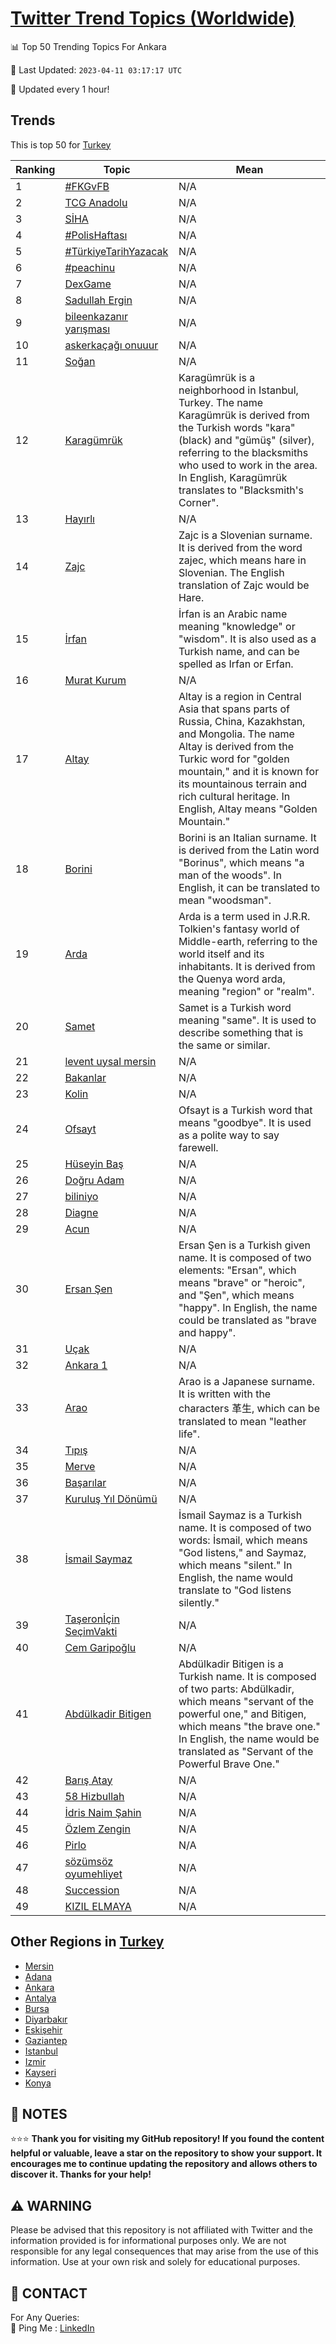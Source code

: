 [Twitter Trend Topics (Worldwide)](https://github.com/ErcinDedeoglu/Twitter-Trend-Topics)
==========


📊 Top 50 Trending Topics For Ankara

📆 Last Updated: `2023-04-11 03:17:17 UTC`

🔧 Updated every 1 hour!


## Trends

This is top 50 for [Turkey](</Turkey>)

| Ranking | Topic | Mean |
| ------- | ------------ | ------------ |
| 1 | [#FKGvFB](http://twitter.com/search?q=%23FKGvFB) | N/A |
| 2 | [TCG Anadolu](http://twitter.com/search?q=TCG+Anadolu) | N/A |
| 3 | [SİHA](http://twitter.com/search?q=S%c4%b0HA) | N/A |
| 4 | [#PolisHaftası](http://twitter.com/search?q=%23PolisHaftas%c4%b1) | N/A |
| 5 | [#TürkiyeTarihYazacak](http://twitter.com/search?q=%23T%c3%bcrkiyeTarihYazacak) | N/A |
| 6 | [#peachinu](http://twitter.com/search?q=%23peachinu) | N/A |
| 7 | [DexGame](http://twitter.com/search?q=DexGame) | N/A |
| 8 | [Sadullah Ergin](http://twitter.com/search?q=Sadullah+Ergin) | N/A |
| 9 | [bileenkazanır yarışması](http://twitter.com/search?q=bileenkazan%c4%b1r+yar%c4%b1%c5%9fmas%c4%b1) | N/A |
| 10 | [askerkaçağı onuuur](http://twitter.com/search?q=askerka%c3%a7a%c4%9f%c4%b1+onuuur) | N/A |
| 11 | [Soğan](http://twitter.com/search?q=So%c4%9fan) | N/A |
| 12 | [Karagümrük](http://twitter.com/search?q=Karag%c3%bcmr%c3%bck) | Karagümrük is a neighborhood in Istanbul, Turkey. The name Karagümrük is derived from the Turkish words "kara" (black) and "gümüş" (silver), referring to the blacksmiths who used to work in the area. In English, Karagümrük translates to "Blacksmith's Corner". |
| 13 | [Hayırlı](http://twitter.com/search?q=Hay%c4%b1rl%c4%b1) | N/A |
| 14 | [Zajc](http://twitter.com/search?q=Zajc) | Zajc is a Slovenian surname. It is derived from the word zajec, which means hare in Slovenian. The English translation of Zajc would be Hare. |
| 15 | [İrfan](http://twitter.com/search?q=%c4%b0rfan) | İrfan is an Arabic name meaning "knowledge" or "wisdom". It is also used as a Turkish name, and can be spelled as Irfan or Erfan. |
| 16 | [Murat Kurum](http://twitter.com/search?q=Murat+Kurum) | N/A |
| 17 | [Altay](http://twitter.com/search?q=Altay) | Altay is a region in Central Asia that spans parts of Russia, China, Kazakhstan, and Mongolia. The name Altay is derived from the Turkic word for "golden mountain," and it is known for its mountainous terrain and rich cultural heritage. In English, Altay means "Golden Mountain." |
| 18 | [Borini](http://twitter.com/search?q=Borini) | Borini is an Italian surname. It is derived from the Latin word "Borinus", which means "a man of the woods". In English, it can be translated to mean "woodsman". |
| 19 | [Arda](http://twitter.com/search?q=Arda) | Arda is a term used in J.R.R. Tolkien's fantasy world of Middle-earth, referring to the world itself and its inhabitants. It is derived from the Quenya word arda, meaning "region" or "realm". |
| 20 | [Samet](http://twitter.com/search?q=Samet) | Samet is a Turkish word meaning "same". It is used to describe something that is the same or similar. |
| 21 | [levent uysal mersin](http://twitter.com/search?q=levent+uysal+mersin) | N/A |
| 22 | [Bakanlar](http://twitter.com/search?q=Bakanlar) | N/A |
| 23 | [Kolin](http://twitter.com/search?q=Kolin) | N/A |
| 24 | [Ofsayt](http://twitter.com/search?q=Ofsayt) | Ofsayt is a Turkish word that means "goodbye". It is used as a polite way to say farewell. |
| 25 | [Hüseyin Baş](http://twitter.com/search?q=H%c3%bcseyin+Ba%c5%9f) | N/A |
| 26 | [Doğru Adam](http://twitter.com/search?q=Do%c4%9fru+Adam) | N/A |
| 27 | [biliniyo](http://twitter.com/search?q=biliniyo) | N/A |
| 28 | [Diagne](http://twitter.com/search?q=Diagne) | N/A |
| 29 | [Acun](http://twitter.com/search?q=Acun) | N/A |
| 30 | [Ersan Şen](http://twitter.com/search?q=Ersan+%c5%9een) | Ersan Şen is a Turkish given name. It is composed of two elements: "Ersan", which means "brave" or "heroic", and "Şen", which means "happy". In English, the name could be translated as "brave and happy". |
| 31 | [Uçak](http://twitter.com/search?q=U%c3%a7ak) | N/A |
| 32 | [Ankara 1](http://twitter.com/search?q=Ankara+1) | N/A |
| 33 | [Arao](http://twitter.com/search?q=Arao) | Arao is a Japanese surname. It is written with the characters 革生, which can be translated to mean "leather life". |
| 34 | [Tıpış](http://twitter.com/search?q=T%c4%b1p%c4%b1%c5%9f) | N/A |
| 35 | [Merve](http://twitter.com/search?q=Merve) | N/A |
| 36 | [Başarılar](http://twitter.com/search?q=Ba%c5%9far%c4%b1lar) | N/A |
| 37 | [Kuruluş Yıl Dönümü](http://twitter.com/search?q=Kurulu%c5%9f+Y%c4%b1l+D%c3%b6n%c3%bcm%c3%bc) | N/A |
| 38 | [İsmail Saymaz](http://twitter.com/search?q=%c4%b0smail+Saymaz) | İsmail Saymaz is a Turkish name. It is composed of two words: İsmail, which means "God listens," and Saymaz, which means "silent." In English, the name would translate to "God listens silently." |
| 39 | [Taşeronİçin SeçimVakti](http://twitter.com/search?q=Ta%c5%9feron%c4%b0%c3%a7in+Se%c3%a7imVakti) | N/A |
| 40 | [Cem Garipoğlu](http://twitter.com/search?q=Cem+Garipo%c4%9flu) | N/A |
| 41 | [Abdülkadir Bitigen](http://twitter.com/search?q=Abd%c3%bclkadir+Bitigen) | Abdülkadir Bitigen is a Turkish name. It is composed of two parts: Abdülkadir, which means "servant of the powerful one," and Bitigen, which means "the brave one." In English, the name would be translated as "Servant of the Powerful Brave One." |
| 42 | [Barış Atay](http://twitter.com/search?q=Bar%c4%b1%c5%9f+Atay) | N/A |
| 43 | [58 Hizbullah](http://twitter.com/search?q=58+Hizbullah) | N/A |
| 44 | [İdris Naim Şahin](http://twitter.com/search?q=%c4%b0dris+Naim+%c5%9eahin) | N/A |
| 45 | [Özlem Zengin](http://twitter.com/search?q=%c3%96zlem+Zengin) | N/A |
| 46 | [Pirlo](http://twitter.com/search?q=Pirlo) | N/A |
| 47 | [sözümsöz oyumehliyet](http://twitter.com/search?q=s%c3%b6z%c3%bcms%c3%b6z+oyumehliyet) | N/A |
| 48 | [Succession](http://twitter.com/search?q=Succession) | N/A |
| 49 | [KIZIL ELMAYA](http://twitter.com/search?q=KIZIL+ELMAYA) | N/A |



## Other Regions in [Turkey](</Turkey>)

* [Mersin](</Turkey/Mersin.md>)
* [Adana](</Turkey/Adana.md>)
* [Ankara](</Turkey/Ankara.md>)
* [Antalya](</Turkey/Antalya.md>)
* [Bursa](</Turkey/Bursa.md>)
* [Diyarbakır](</Turkey/Diyarbakır.md>)
* [Eskişehir](</Turkey/Eskişehir.md>)
* [Gaziantep](</Turkey/Gaziantep.md>)
* [Istanbul](</Turkey/Istanbul.md>)
* [Izmir](</Turkey/Izmir.md>)
* [Kayseri](</Turkey/Kayseri.md>)
* [Konya](</Turkey/Konya.md>)



## 📝 NOTES

⭐⭐⭐ **Thank you for visiting my GitHub repository! If you found the content helpful or valuable, leave a star on the repository to show your support. It encourages me to continue updating the repository and allows others to discover it. Thanks for your help!**


## ⚠️ WARNING

Please be advised that this repository is not affiliated with Twitter and the information provided is for informational purposes only. We are not responsible for any legal consequences that may arise from the use of this information. Use at your own risk and solely for educational purposes.


## 📨 CONTACT

 For Any Queries:  
            🏓 Ping Me : [LinkedIn](https://www.linkedin.com/in/ercindedeoglu/)

